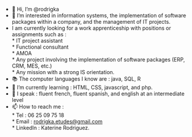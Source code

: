 - 👋 Hi, I’m @rodrigka
- 👀 I’m interested in information systems, the implementation of software packages within a company, and the management of IT projects.
- I am currently looking for a work apprenticeship with positions or assignments such as :  
      * IT project assistant  
      * Functional consultant  
      * AMOA   
      * Any project involving the implementation of software packages (ERP, CRM, MES, etc.)  
      * Any mission with a strong IS orientation.  
- 📚 The computer languages I know are : java, SQL, R
- 🌱 I’m currently learning : HTML, CSS, javascript, and php.
- 💬 I speak : fluent french, fluent spanish, and english at an intermediate level    
- 📫 How to reach me :  
      * Tel : 06 25 09 75 18  
      * Email : rodrigka.etudes@gmail.com  
      * LinkedIn : Katerine Rodriguez.  
      

<!---
rodrigka/rodrigka is a ✨ special ✨ repository because its `README.md` (this file) appears on your GitHub profile.
You can click the Preview link to take a look at your changes.
--->
